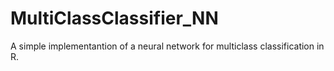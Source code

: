 # MultiClassClassifier_NN
A simple implementantion of a neural network for multiclass classification in R.
